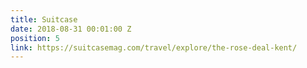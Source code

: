 ```yaml
---
title: Suitcase
date: 2018-08-31 00:01:00 Z
position: 5
link: https://suitcasemag.com/travel/explore/the-rose-deal-kent/
---
```


